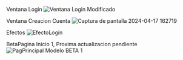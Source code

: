 Ventana Login
![Ventana Login Modificado](https://github.com/Alejandro99919/ProyectoFinalDS/assets/148273328/019b0a82-069e-4f3f-9b74-019c24de54c4)



Ventana Creacion Cuenta
![Captura de pantalla 2024-04-17 162719](https://github.com/Alejandro99919/ProyectoFinalDS/assets/145159178/4ce61738-300b-4be0-8f1f-dd82fb3cab1e)



Efectos
![EfectoLogin](https://github.com/Alejandro99919/ProyectoFinalDS/assets/148273328/5c57eb17-b963-425c-846c-cd29eaac7ff2)



BetaPagina Inicio 1, Proxima actualizacion pendiente
![PagPrincipal Modelo BETA 1](https://github.com/Alejandro99919/ProyectoFinalDS/assets/148273328/3fc2a9a5-12c1-4a2c-94f7-abdaddeec5ff)
